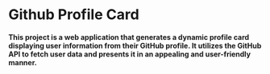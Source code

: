 # Github Profile Card
#### This project is a web application that generates a dynamic profile card displaying user information from their GitHub profile. It utilizes the GitHub API to fetch user data and presents it in an appealing and user-friendly manner.

